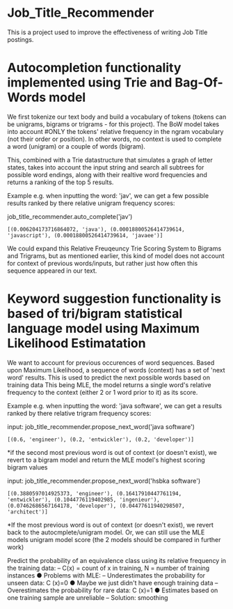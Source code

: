 # Job_Title_Recommender

This is a project used to improve the effectiveness of writing Job Title postings.

# Autocompletion functionality implemented using Trie and Bag-Of-Words model
We first tokenize our text body and build a vocabulary of tokens (tokens can be unigrams, bigrams or trigrams - for this project).
The BoW model takes into account #ONLY the tokens' relative frequency in the ngram vocabulary (not their order or position).
In other words, no context is used to complete a word (unigram) or a couple of words (bigram).

This, combined with a Trie datastructure that simulates a graph of letter states, takes into account the input string and search all subtrees for possible word endings, along with their realtive word frequencies and returns a ranking of the top 5 results. 

Example
e.g. when inputting the word: 'jav', we can get a few possible results ranked by there relative unigram frequency scores:

job_title_recommender.auto_complete('jav')

	[(0.006204173716864072, 'java'), (0.00018800526414739614, 'javascript'), (0.00018800526414739614, 'javaee')]

We could expand this Relative Freuqeuncy Trie Scoring System to Bigrams and Trigrams, but as mentioned earlier, this kind of model does not account for context of previous words/inputs, but rather just how often this sequence appeared in our text.


# Keyword suggestion functionality is based of tri/bigram statistical language model using Maximum Likelihood Estimatation
We want to account for previous occurences of word sequences. Based upon Maximum Likelihood, a sequence of words (context) has a set of 'next word' results. This is used to predict the next possible words based on training data
This being MLE, the model returns a single word's relative frequency to the context (either 2 or 1 word prior to it) as its score.

Example
e.g. when inputting the word: 'java software', we can get a results ranked by there relative trigram frequency scores:

input: job_title_recommender.propose_next_word('java software')

	[(0.6, 'engineer'), (0.2, 'entwickler'), (0.2, 'developer')]


*if the second most previous word is out of context (or doesn't exist), we revert to a bigram model and return the MLE model's highest scoring bigram values

input: job_title_recommender.propose_next_word('hsbka software')

	[(0.3880597014925373, 'engineer'), (0.16417910447761194, 'entwickler'), (0.1044776119402985, 'ingenieur'), (0.07462686567164178, 'developer'), (0.04477611940298507, 'architect')]

*If the most previous word is out of context (or doesn't exist), we revert back to the autocmplete/unigram model.
Or, we can still use the MLE models unigram model score (the 2 models should be compared in further work)



	


Predict the probability of an equivalence class using its relative frequency in the training data:
– C(x) = count of x in training, N = number of training instances
● Problems with MLE:
– Underestimates the probability for unseen data: C (x)=0
● Maybe we just didn't have enough training data
– Overestimates the probability for rare data: C (x)=1
● Estimates based on one training sample are unreliable
– Solution: smoothing
